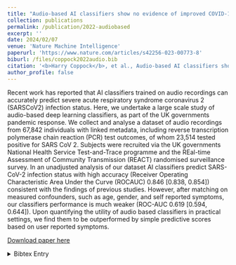 ```yaml
---
title: "Audio-based AI classifiers show no evidence of improved COVID-19 screening over simple symptoms checkers"
collection: publications
permalink: /publication/2022-audiobased
excerpt: ''
date: 2024/02/07
venue: 'Nature Machine Intelligence'
paperurl: 'https://www.nature.com/articles/s42256-023-00773-8'
biburl: /files/coppock2022audio.bib
citation: '<b>Harry Coppock</b>, et al., Audio-based AI classifiers show no evidence of improved COVID-19 screening over simple symptoms checkers, arXiv, 2022'
author_profile: false
---
```

Recent work has reported that AI classifiers trained on audio recordings can accurately predict severe acute respiratory syndrome coronavirus 2 (SARSCoV2) infection status. Here, we undertake a large scale study of audio-based deep learning classifiers, as part of the UK governments pandemic response. We collect and analyse a dataset of audio recordings from 67,842 individuals with linked metadata, including reverse transcription polymerase chain reaction (PCR) test outcomes, of whom 23,514 tested positive for SARS CoV 2. Subjects were recruited via the UK governments National Health Service Test-and-Trace programme and the REal-time Assessment of Community Transmission (REACT) randomised surveillance survey. In an unadjusted analysis of our dataset AI classifiers predict SARS-CoV-2 infection status with high accuracy (Receiver Operating Characteristic Area Under the Curve (ROCAUC) 0.846 [0.838, 0.854]) consistent with the findings of previous studies. However, after matching on measured confounders, such as age, gender, and self reported symptoms, our classifiers performance is much weaker (ROC-AUC 0.619 [0.594, 0.644]). Upon quantifying the utility of audio based classifiers in practical settings, we find them to be outperformed by simple predictive scores based on user reported symptoms.

[Download paper here](https://www.nature.com/articles/s42256-023-00773-8.pdf)


<script
	type="module"
	src="https://gradio.s3-us-west-2.amazonaws.com/3.36.1/gradio.js"
></script>

<gradio-app src="https://harrycoppock-interview-demo.hf.space"></gradio-app>


<details closed>
<summary>Bibtex Entry</summary>
<code>
<pre>
@article{coppock2023audiobased,
      title={Audio-based AI classifiers show no evidence of improved COVID-19 screening over simple symptoms checkers}, 
      author={ \textbf{Harry Coppock} and George Nicholson and Ivan Kiskin and Vasiliki Koutra and Kieran Baker and Jobie Budd and Richard Payne and Emma Karoune and David Hurley and Alexander Titcomb and Sabrina Egglestone and Ana Tendero Cañadas and Lorraine Butler and Radka Jersakova and Jonathon Mellor and Selina Patel and Tracey Thornley and Peter Diggle and Sylvia Richardson and Josef Packham and Björn W. Schuller and Davide Pigoli and Steven Gilmour and Stephen Roberts and Chris Holmes},
      year={2023},
      journal={Nature Machine Intelligence},
      notes={Contributions: H.C. led the project and wrote the manuscript. G.N. contributed to data analysis. I.K. and V.K. contributed to AI model development, etc. (expand with the specific contributions of each author)}
}

</pre>
</code>
</details>